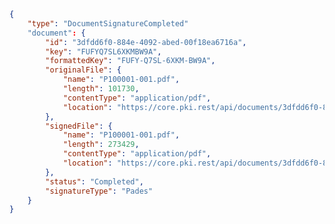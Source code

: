 ﻿```json
{
	"type": "DocumentSignatureCompleted"
	"document": {
		"id": "3dfdd6f0-884e-4092-abed-00f18ea6716a",
		"key": "FUFYQ7SL6XKMBW9A",
		"formattedKey": "FUFY-Q7SL-6XKM-BW9A",
		"originalFile": {
			"name": "P100001-001.pdf",
			"length": 101730,
			"contentType": "application/pdf",
			"location": "https://core.pki.rest/api/documents/3dfdd6f0-884e-4092-abed-00f18ea6716a/original-file?access_ticket=..."
		},
		"signedFile": {
			"name": "P100001-001.pdf",
			"length": 273429,
			"contentType": "application/pdf",
			"location": "https://core.pki.rest/api/documents/3dfdd6f0-884e-4092-abed-00f18ea6716a/signed-file?access_ticket=..."
		},
		"status": "Completed",
		"signatureType": "Pades"
	}
}
```
